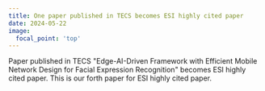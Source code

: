 ```yaml
---
title: One paper published in TECS becomes ESI highly cited paper
date: 2024-05-22
image:
  focal_point: 'top'
---
```


Paper published in TECS "Edge-AI-Driven Framework with Efficient Mobile Network Design for Facial Expression Recognition" becomes ESI highly cited paper. This is our forth paper for ESI highly cited paper.

<!--more-->

